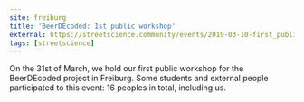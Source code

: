 ```yaml
---
site: freiburg
title: 'BeerDEcoded: 1st public workshop'
external: https://streetscience.community/events/2019-03-10-first_public_workshop/
tags: [streetscience]
---
```


On the 31st of March, we hold our first public workshop for the BeerDEcoded project in Freiburg.
Some students and external people participated to this event: 16 peoples in total, including us.
